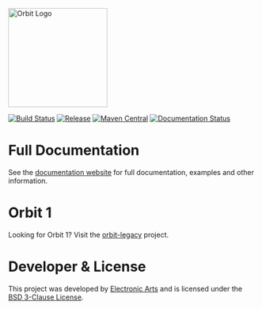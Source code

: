 <img src="https://www.orbit.cloud/img/orbit-logo-black.png" alt="Orbit Logo" width="200px"/>

[![Build Status](https://github.com/orbit/orbit/workflows/Build%20Orbit/badge.svg)](https://github.com/orbit/orbit/actions)
[![Release](https://img.shields.io/github/release/orbit/orbit.svg)](https://github.com/orbit/orbit/releases)
[![Maven Central](https://img.shields.io/maven-central/v/cloud.orbit/orbit-server.svg)](https://repo1.maven.org/maven2/cloud/orbit/)
[![Documentation Status](https://img.shields.io/badge/docs-passing-brightgreen.svg)](https://docs.orbit.cloud/)

Full Documentation
=======
See the [documentation website](https://docs.orbit.cloud/) for full documentation, examples and other information.

Orbit 1
=======
Looking for Orbit 1? Visit the [orbit-legacy](https://github.com/orbit/orbit-legacy) project.

Developer & License
======
This project was developed by [Electronic Arts](http://www.ea.com) and is licensed under the [BSD 3-Clause License](LICENSE).
